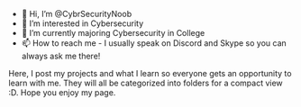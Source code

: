 - 👋 Hi, I’m @CybrSecurityNoob
- 👀 I’m interested in Cybersecurity
- 🌱 I’m currently majoring Cybersecurity in College
- 📫 How to reach me - I usually speak on Discord and Skype so you can always ask me there!

Here, I post my projects and what I learn so everyone gets an opportunity to learn with me. They will all be categorized into folders for a compact view :D. Hope you enjoy my page.

